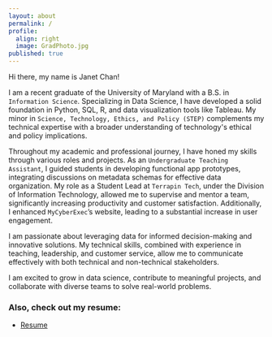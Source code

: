 ```yaml
---
layout: about
permalink: /
profile:
  align: right
  image: GradPhoto.jpg
published: true
---
```

Hi there, my name is Janet Chan!

I am a recent graduate of the University of Maryland with a B.S. in `Information Science`. Specializing in Data Science, I have developed a solid foundation in Python, SQL, R, and data visualization tools like Tableau. My minor in `Science, Technology, Ethics, and Policy (STEP)` complements my technical expertise with a broader understanding of technology's ethical and policy implications.

Throughout my academic and professional journey, I have honed my skills through various roles and projects. As an `Undergraduate Teaching Assistant`, I guided students in developing functional app prototypes, integrating discussions on metadata schemas for effective data organization. My role as a Student Lead at `Terrapin Tech`, under the Division of Information Technology, allowed me to supervise and mentor a team, significantly increasing productivity and customer satisfaction. Additionally, I enhanced `MyCyberExec`’s website, leading to a substantial increase in user engagement.

I am passionate about leveraging data for informed decision-making and innovative solutions. My technical skills, combined with experience in teaching, leadership, and customer service, allow me to communicate effectively with both technical and non-technical stakeholders.

I am excited to grow in data science, contribute to meaningful projects, and collaborate with diverse teams to solve real-world problems.

### Also, check out my resume:

- [Resume](https://drive.google.com/file/d/1VFDK_-mf-pU0vM3ZEP5M8XkysDhHZDF-/view?usp=sharing)
